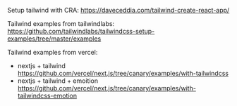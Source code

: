 Setup tailwind with CRA:
https://daveceddia.com/tailwind-create-react-app/

Tailwind examples from tailwindlabs:
https://github.com/tailwindlabs/tailwindcss-setup-examples/tree/master/examples

Tailwind examples from vercel:

- nextjs + tailwind
  https://github.com/vercel/next.js/tree/canary/examples/with-tailwindcss
- nextjs + tailwind + emoition
  https://github.com/vercel/next.js/tree/canary/examples/with-tailwindcss-emotion
